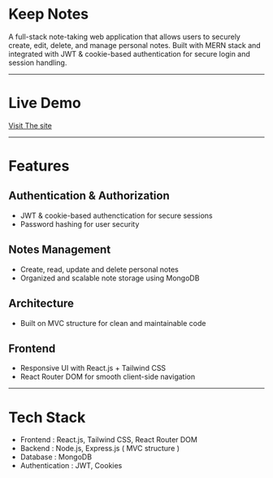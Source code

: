 # Keep Notes
A full-stack note-taking web application that allows users to securely create, edit, delete, and manage personal notes. Built with MERN stack and integrated with JWT & cookie-based authentication for secure login and session handling.

---
# Live Demo
[Visit The site ](https://kartz-keep-notes-frontend.vercel.app/)

---
# Features
  ## Authentication & Authorization
  - JWT & cookie-based authenctication for secure sessions
  - Password hashing for user security

  ## Notes Management
  - Create, read, update and delete personal notes
  - Organized and scalable note storage using MongoDB

  ## Architecture
  - Built on MVC structure for clean and maintainable code

  ## Frontend
  - Responsive UI with React.js + Tailwind CSS
  - React Router DOM for smooth client-side navigation
---
# Tech Stack
- Frontend : React.js, Tailwind CSS, React Router DOM
- Backend : Node.js, Express.js ( MVC structure )
- Database : MongoDB
- Authentication : JWT, Cookies


